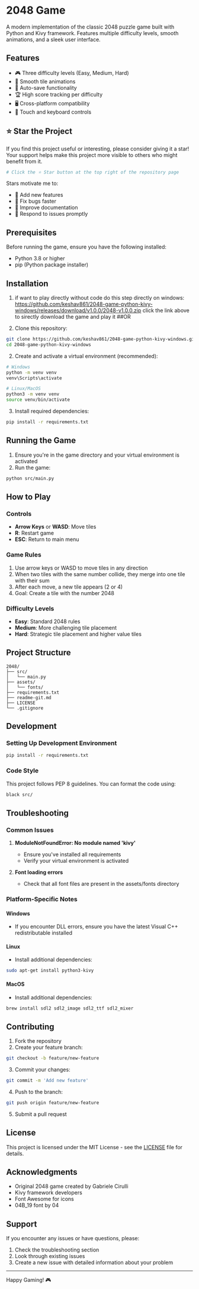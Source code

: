 # 2048 Game

A modern implementation of the classic 2048 puzzle game built with Python and Kivy framework. Features multiple difficulty levels, smooth animations, and a sleek user interface.

## Features

- 🎮 Three difficulty levels (Easy, Medium, Hard)
- 🎯 Smooth tile animations
- 💾 Auto-save functionality
- 🏆 High score tracking per difficulty
- 🖥️ Cross-platform compatibility
- 📱 Touch and keyboard controls

## ⭐ Star the Project

If you find this project useful or interesting, please consider giving it a star! Your support helps make this project more visible to others who might benefit from it.

```bash
# Click the ⭐ Star button at the top right of the repository page
```

Stars motivate me to:
- 🚀 Add new features
- 🐛 Fix bugs faster
- 📝 Improve documentation
- 🤝 Respond to issues promptly

## Prerequisites

Before running the game, ensure you have the following installed:
- Python 3.8 or higher
- pip (Python package installer)

## Installation
1. if want to play directly without code do this step directly on windows:
   https://github.com/keshav861/2048-game-python-kivy-windows/releases/download/v1.0.0/2048-v1.0.0.zip
   click the link above to sirectly download the game and play it
   ##OR
   
1. Clone this repository:
```bash
git clone https://github.com/keshav861/2048-game-python-kivy-windows.git
cd 2048-game-python-kivy-windows
```

2. Create and activate a virtual environment (recommended):
```bash
# Windows
python -m venv venv
venv\Scripts\activate

# Linux/MacOS
python3 -m venv venv
source venv/bin/activate
```

3. Install required dependencies:
```bash
pip install -r requirements.txt
```

## Running the Game

1. Ensure you're in the game directory and your virtual environment is activated
2. Run the game:
```bash
python src/main.py
```

## How to Play

### Controls
- **Arrow Keys** or **WASD**: Move tiles
- **R**: Restart game
- **ESC**: Return to main menu

### Game Rules
1. Use arrow keys or WASD to move tiles in any direction
2. When two tiles with the same number collide, they merge into one tile with their sum
3. After each move, a new tile appears (2 or 4)
4. Goal: Create a tile with the number 2048

### Difficulty Levels
- **Easy**: Standard 2048 rules
- **Medium**: More challenging tile placement
- **Hard**: Strategic tile placement and higher value tiles

## Project Structure
```
2048/
├── src/
│   └── main.py
├── assets/
│   └── fonts/
├── requirements.txt
├── readme-git.md
├── LICENSE
└── .gitignore
```

## Development

### Setting Up Development Environment
```bash
pip install -r requirements.txt
```

### Code Style
This project follows PEP 8 guidelines. You can format the code using:
```bash
black src/
```

## Troubleshooting

### Common Issues
1. **ModuleNotFoundError: No module named 'kivy'**
   - Ensure you've installed all requirements
   - Verify your virtual environment is activated

2. **Font loading errors**
   - Check that all font files are present in the assets/fonts directory

### Platform-Specific Notes

#### Windows
- If you encounter DLL errors, ensure you have the latest Visual C++ redistributable installed

#### Linux
- Install additional dependencies:
```bash
sudo apt-get install python3-kivy
```

#### MacOS
- Install additional dependencies:
```bash
brew install sdl2 sdl2_image sdl2_ttf sdl2_mixer
```

## Contributing

1. Fork the repository
2. Create your feature branch:
```bash
git checkout -b feature/new-feature
```
3. Commit your changes:
```bash
git commit -m 'Add new feature'
```
4. Push to the branch:
```bash
git push origin feature/new-feature
```
5. Submit a pull request

## License

This project is licensed under the MIT License - see the [LICENSE](LICENSE) file for details.

## Acknowledgments

- Original 2048 game created by Gabriele Cirulli
- Kivy framework developers
- Font Awesome for icons
- 04B_19 font by 04

## Support

If you encounter any issues or have questions, please:
1. Check the troubleshooting section
2. Look through existing issues
3. Create a new issue with detailed information about your problem

---
Happy Gaming! 🎮
